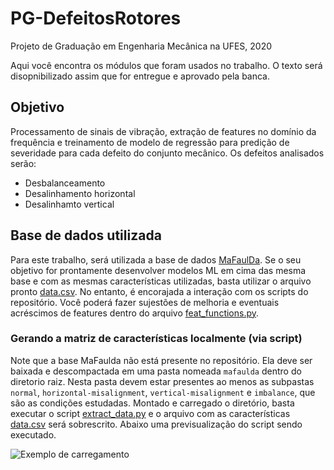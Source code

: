 # PG-DefeitosRotores

Projeto de Graduação em Engenharia Mecânica na UFES, 2020

Aqui você encontra os módulos que foram usados no trabalho. O texto será disopnibilizado assim que for entregue e aprovado pela banca.

## Objetivo

Processamento de sinais de vibração, extração de features no domínio da frequência e treinamento de modelo de regressão para predição de severidade para cada defeito do conjunto mecânico. Os defeitos analisados serão:

* Desbalanceamento
* Desalinhamento horizontal
* Desalinhamto vertical

## Base de dados utilizada

Para este trabalho, será utilizada a base de dados [MaFaulDa](http://www02.smt.ufrj.br/~offshore/mfs/page_01.html#SEC1). Se o seu objetivo for prontamente desenvolver modelos ML em cima das mesma base e com as mesmas características utilizadas, basta utilizar o arquivo pronto [data.csv](data.csv). No entanto, é encorajada a interação com os scripts do repositório. Você poderá fazer sujestões de melhoria e eventuais acréscimos de features dentro do arquivo [feat_functions.py](feat_functions.py).

### Gerando a matriz de características localmente (via script)

Note que a base MaFaulda não está presente no repositório. Ela deve ser baixada e descompactada em uma pasta nomeada `mafaulda` dentro do diretorio raiz. Nesta pasta devem estar presentes ao menos as subpastas `normal`, `horizontal-misalignment`, `vertical-misalignment` e `imbalance`, que são as condições estudadas. Montado e carregado o diretório, basta executar o script [extract_data.py](extract_data.py) e o arquivo com as características [data.csv](data.csv) será sobrescrito. Abaixo uma previsualização do script sendo executado.

![Exemplo de carregamento](https://media.giphy.com/media/qreDqbIdpIINndTqZ2/giphy.gif)
